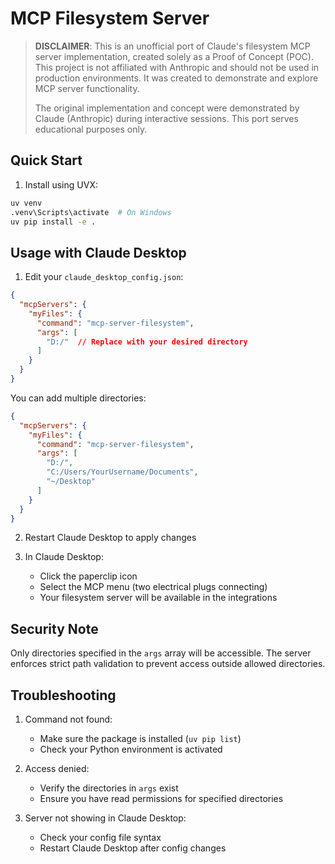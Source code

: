 # MCP Filesystem Server

> **DISCLAIMER**: This is an unofficial port of Claude's filesystem MCP server implementation, created solely as a Proof of Concept (POC). This project is not affiliated with Anthropic and should not be used in production environments. It was created to demonstrate and explore MCP server functionality.
>
> The original implementation and concept were demonstrated by Claude (Anthropic) during interactive sessions. This port serves educational purposes only.

## Quick Start

1. Install using UVX:
```bash
uv venv
.venv\Scripts\activate  # On Windows
uv pip install -e .
```

## Usage with Claude Desktop

1. Edit your `claude_desktop_config.json`:
```json
{
  "mcpServers": {
    "myFiles": {
      "command": "mcp-server-filesystem",
      "args": [
        "D:/"  // Replace with your desired directory
      ]
    }
  }
}
```

You can add multiple directories:
```json
{
  "mcpServers": {
    "myFiles": {
      "command": "mcp-server-filesystem",
      "args": [
        "D:/",
        "C:/Users/YourUsername/Documents",
        "~/Desktop"
      ]
    }
  }
}
```

2. Restart Claude Desktop to apply changes

3. In Claude Desktop:
   - Click the paperclip icon
   - Select the MCP menu (two electrical plugs connecting)
   - Your filesystem server will be available in the integrations

## Security Note
Only directories specified in the `args` array will be accessible. The server enforces strict path validation to prevent access outside allowed directories.

## Troubleshooting

1. Command not found:
   - Make sure the package is installed (`uv pip list`)
   - Check your Python environment is activated

2. Access denied:
   - Verify the directories in `args` exist
   - Ensure you have read permissions for specified directories

3. Server not showing in Claude Desktop:
   - Check your config file syntax
   - Restart Claude Desktop after config changes